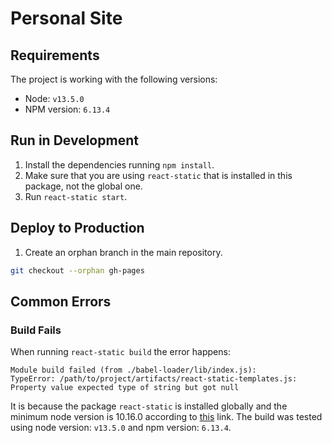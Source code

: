 # Personal Site

## Requirements

The project is working with the following versions:
- Node: `v13.5.0`
- NPM version: `6.13.4`

## Run in Development

1. Install the dependencies running `npm install`.
2. Make sure that you are using `react-static` that is installed in this package, not the
global one.
3. Run `react-static start`.

## Deploy to Production
1. Create an orphan branch in the main repository. 
```bash
git checkout --orphan gh-pages
```



## Common Errors
### Build Fails 
When running `react-static build` the error happens:
```
Module build failed (from ./babel-loader/lib/index.js):
TypeError: /path/to/project/artifacts/react-static-templates.js: Property value expected type of string but got null
```

It is because the package `react-static` is installed globally and the minimum node version is
10.16.0 according to [this](https://github.com/react-static/react-static/issues/1189) link. The
build was tested using node version: `v13.5.0` and npm version: `6.13.4`.
